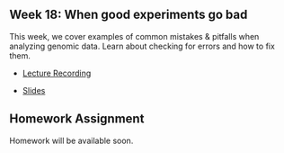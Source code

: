 ## Week 18: When good experiments go bad

This week, we cover examples of common mistakes & pitfalls when analyzing genomic data. Learn about checking for errors and how to fix them.

- [Lecture Recording](https://wustl.box.com/s/ad3j9xo22gn5hb9pw1043ljjqgkmb1me)

- [Slides](week18_bad_experiments.pdf)

## Homework Assignment

Homework will be available soon.
